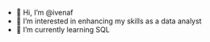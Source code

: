 - 👋 Hi, I’m @ivenaf
- 👀 I’m interested in enhancing my skills as a data analyst
- 🌱 I’m currently learning SQL



